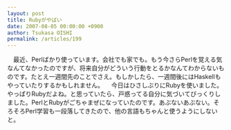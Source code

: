 ```yaml
---
layout: post
title: Rubyがやばい
date: 2007-08-05 00:00:00 +0900
author: Tsukasa OISHI
permalink: /articles/199
---
```


　最近、Perlばかり使っています。会社でも家でも。もう今さらPerlを覚える気なんてなかったのですが、将来自分がどういう行動をとるかなんてわからないものです。たとえ一週間先のことでさえ。もしかしたら、一週間後にはHaskellもやっていたりするかもしれません。
　今日はひさしぶりにRubyを使いました。やっぱりRubyだよね。と思っていたら、戸惑ってる自分に気づいてびっくりしました。PerlとRubyがごちゃまぜになっていたのです。あぶないあぶない。そろそろPerl学習も一段落してきたので、他の言語もちゃんと使うようにしないと。

